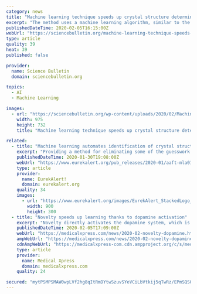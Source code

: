 ```yaml
---
category: news
title: "Machine learning technique speeds up crystal structure determination"
excerpt: "The method uses a machine learning algorithm, similar to the type used in facial recognition and self-driving cars, to independently analyze electron diffraction patterns, and do so with at least 95% accuracy. The work is published in the Jan. 31 issue of Science. A team led by UC San Diego nanoengineering professor Kenneth Vecchio and his Ph.D ..."
publishedDateTime: 2020-02-05T16:15:00Z
webUrl: "https://sciencebulletin.org/machine-learning-technique-speeds-up-crystal-structure-determination/"
type: article
quality: 39
heat: 39
published: false

provider:
  name: Science Bulletin
  domain: sciencebulletin.org

topics:
  - AI
  - Machine Learning

images:
  - url: "https://sciencebulletin.org/wp-content/uploads/2020/02/Machine-learning-technique-speeds-up-crystal-structure-determination.jpg"
    width: 975
    height: 732
    title: "Machine learning technique speeds up crystal structure determination"

related:
  - title: "Machine learning automates identification of crystal structures in new materials"
    excerpt: "Providing a method for eliminating some of the guesswork from crystal structure determination, a machine learning-based approach to determining crystal symmetry and structure from unknown samples may greatly improve the speed and accuracy of this process. The new method brings crystallography into the high-throughput world of artificial ..."
    publishedDateTime: 2020-01-30T19:08:00Z
    webUrl: "https://www.eurekalert.org/pub_releases/2020-01/aaft-mla012720.php"
    type: article
    provider:
      name: EurekAlert!
      domain: eurekalert.org
    quality: 34
    images:
      - url: "https://www.eurekalert.org/images/EurekAlert_StackedLogo_RGB.jpg"
        width: 900
        height: 300
  - title: "Novelty speeds up learning thanks to dopamine activation"
    excerpt: "Novelty directly activates the dopamine system, which is responsible for associative learning. The findings have implications for improving learning strategies and for the design of machine learning algorithms. A fundamental type of learning, known as associative learning, is commonly observed in animals and humans. It involves the association ..."
    publishedDateTime: 2020-02-05T17:09:00Z
    webUrl: "https://medicalxpress.com/news/2020-02-novelty-dopamine.html"
    ampWebUrl: "https://medicalxpress.com/news/2020-02-novelty-dopamine.amp"
    cdnAmpWebUrl: "https://medicalxpress-com.cdn.ampproject.org/c/s/medicalxpress.com/news/2020-02-novelty-dopamine.amp"
    type: article
    provider:
      name: Medical Xpress
      domain: medicalxpress.com
    quality: 24

secured: "mytPSMPSMAW0wpLVf2hg8qItRmDYtwSzuvSYeVCiLbVtkij5qTwRz/EPmSQSQxcwm7UGEDCEjBfBwVtnmLNjheOf/iWYH9aY06e7LVr+M3MHV/2aXpyljV9DOp8Bm5txStbdtxAVMZrt3wwqVCGmNZ6d+MftzrtlOab5GZlTwc16/8PDaubukWx1eznNlsQAAClYb05Rm6vEpZMNog0dBO1xD+K9fmDhslBQrREXpR3bK8ommEKL626aUe1F7bgux3NId9nXHcMWGFuAOoyz3u9hdKeK/hryG7oMD9QiFHlYiWOhNXs1VWSPMIvPazhDN4FqfKk8V1LbBhNoN+H6zGVqZ+22ru8Alajwaq8IbvbSUPkNYxd/yJQYswcy5pC5rkSyJyofHxtHsAaut1DqeMCldTFpovItGrYARqgTpJuFBnOKpkkB9WJPgxK2kVSE7OecXvS3zSAr5Db3/5bbmJA7is46yudh026JnVPn9Vo=;W8DV8D1Mo6tU/aF2cv9HtQ=="
---
```


